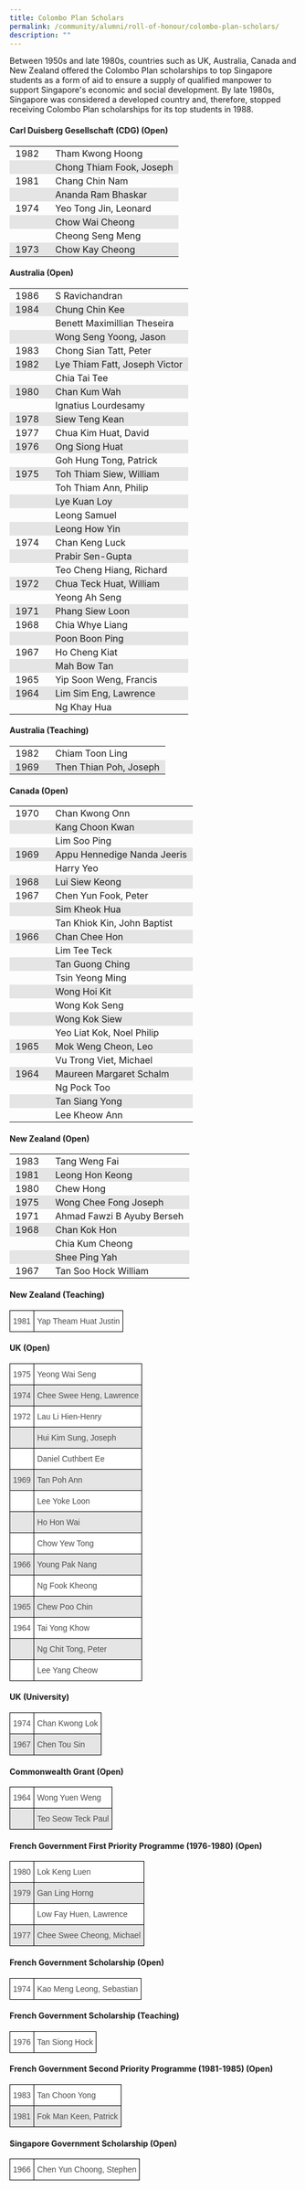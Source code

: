 ```yaml
---
title: Colombo Plan Scholars
permalink: /community/alumni/roll-of-honour/colombo-plan-scholars/
description: ""
---
```

Between 1950s and late 1980s, countries such as UK, Australia, Canada and New Zealand offered the Colombo Plan scholarships to top Singapore students as a form of aid to ensure a supply of qualified manpower to support Singapore's economic and social development. By late 1980s, Singapore was considered a developed country and, therefore, stopped receiving Colombo Plan scholarships for its top students in 1988.

#### Carl Duisberg Gesellschaft (CDG) (Open)

<table class="ive_eobj_center iveo_table ives_tab_modern2" style="margin: auto; outline: 0px; padding: 0px; border-collapse: collapse; clear: both; border: none; width: 707.273px;"><tbody style="margin: 0px; outline: 0px; padding: 0px;"><tr style="margin: 0px; outline: 0px; padding: 0px;"><td style="margin: 0px; outline: 0px; padding: 2px 10px; text-align: left; width: 50px;">1982</td><td style="margin: 0px; outline: 0px; padding: 2px 10px; text-align: left;">Tham Kwong Hoong</td></tr><tr style="margin: 0px; outline: 0px; padding: 0px; background-color: rgb(229, 229, 229);"><td style="margin: 0px; outline: 0px; padding: 2px 10px; text-align: left;"></td><td style="margin: 0px; outline: 0px; padding: 2px 10px; text-align: left;">Chong Thiam Fook, Joseph</td></tr><tr style="margin: 0px; outline: 0px; padding: 0px;"><td style="margin: 0px; outline: 0px; padding: 2px 10px; text-align: left;">1981</td><td style="margin: 0px; outline: 0px; padding: 2px 10px; text-align: left;">Chang Chin Nam</td></tr><tr style="margin: 0px; outline: 0px; padding: 0px; background-color: rgb(229, 229, 229);"><td style="margin: 0px; outline: 0px; padding: 2px 10px; text-align: left;"></td><td style="margin: 0px; outline: 0px; padding: 2px 10px; text-align: left;">Ananda Ram Bhaskar</td></tr><tr style="margin: 0px; outline: 0px; padding: 0px;"><td style="margin: 0px; outline: 0px; padding: 2px 10px; text-align: left;">1974</td><td style="margin: 0px; outline: 0px; padding: 2px 10px; text-align: left;">Yeo Tong Jin, Leonard</td></tr><tr style="margin: 0px; outline: 0px; padding: 0px; background-color: rgb(229, 229, 229);"><td style="margin: 0px; outline: 0px; padding: 2px 10px; text-align: left;"></td><td style="margin: 0px; outline: 0px; padding: 2px 10px; text-align: left;">Chow Wai Cheong</td></tr><tr style="margin: 0px; outline: 0px; padding: 0px;"><td style="margin: 0px; outline: 0px; padding: 2px 10px; text-align: left;"></td><td style="margin: 0px; outline: 0px; padding: 2px 10px; text-align: left;">Cheong Seng Meng</td></tr><tr style="margin: 0px; outline: 0px; padding: 0px; background-color: rgb(229, 229, 229);"><td style="margin: 0px; outline: 0px; padding: 2px 10px; text-align: left;">1973</td><td style="margin: 0px; outline: 0px; padding: 2px 10px; text-align: left;">Chow Kay Cheong</td></tr></tbody></table>

#### Australia (Open)

<table class="ive_eobj_center iveo_table ives_tab_modern2" style="margin: auto; outline: 0px; padding: 0px; border-collapse: collapse; clear: both; border: none; width: 707.273px;"><tbody style="margin: 0px; outline: 0px; padding: 0px;"><tr style="margin: 0px; outline: 0px; padding: 0px;"><td style="margin: 0px; outline: 0px; padding: 2px 10px; text-align: left; width: 50px;">1986</td><td style="margin: 0px; outline: 0px; padding: 2px 10px; text-align: left;">S Ravichandran</td></tr><tr style="margin: 0px; outline: 0px; padding: 0px; background-color: rgb(229, 229, 229);"><td style="margin: 0px; outline: 0px; padding: 2px 10px; text-align: left;">1984</td><td style="margin: 0px; outline: 0px; padding: 2px 10px; text-align: left;">Chung Chin Kee</td></tr><tr style="margin: 0px; outline: 0px; padding: 0px;"><td style="margin: 0px; outline: 0px; padding: 2px 10px; text-align: left;"></td><td style="margin: 0px; outline: 0px; padding: 2px 10px; text-align: left;">Benett Maximillian Theseira</td></tr><tr style="margin: 0px; outline: 0px; padding: 0px; background-color: rgb(229, 229, 229);"><td style="margin: 0px; outline: 0px; padding: 2px 10px; text-align: left;"></td><td style="margin: 0px; outline: 0px; padding: 2px 10px; text-align: left;">Wong Seng Yoong, Jason</td></tr><tr style="margin: 0px; outline: 0px; padding: 0px;"><td style="margin: 0px; outline: 0px; padding: 2px 10px; text-align: left;">1983</td><td style="margin: 0px; outline: 0px; padding: 2px 10px; text-align: left;">Chong Sian Tatt, Peter</td></tr><tr style="margin: 0px; outline: 0px; padding: 0px; background-color: rgb(229, 229, 229);"><td style="margin: 0px; outline: 0px; padding: 2px 10px; text-align: left;">1982</td><td style="margin: 0px; outline: 0px; padding: 2px 10px; text-align: left;">Lye Thiam Fatt, Joseph Victor</td></tr><tr style="margin: 0px; outline: 0px; padding: 0px;"><td style="margin: 0px; outline: 0px; padding: 2px 10px; text-align: left;"></td><td style="margin: 0px; outline: 0px; padding: 2px 10px; text-align: left;">Chia Tai Tee</td></tr><tr style="margin: 0px; outline: 0px; padding: 0px; background-color: rgb(229, 229, 229);"><td style="margin: 0px; outline: 0px; padding: 2px 10px; text-align: left;">1980</td><td style="margin: 0px; outline: 0px; padding: 2px 10px; text-align: left;">Chan Kum Wah</td></tr><tr style="margin: 0px; outline: 0px; padding: 0px;"><td style="margin: 0px; outline: 0px; padding: 2px 10px; text-align: left;"></td><td style="margin: 0px; outline: 0px; padding: 2px 10px; text-align: left;">Ignatius Lourdesamy</td></tr><tr style="margin: 0px; outline: 0px; padding: 0px; background-color: rgb(229, 229, 229);"><td style="margin: 0px; outline: 0px; padding: 2px 10px; text-align: left;">1978</td><td style="margin: 0px; outline: 0px; padding: 2px 10px; text-align: left;">Siew Teng Kean</td></tr><tr style="margin: 0px; outline: 0px; padding: 0px;"><td style="margin: 0px; outline: 0px; padding: 2px 10px; text-align: left;">1977</td><td style="margin: 0px; outline: 0px; padding: 2px 10px; text-align: left;">Chua Kim Huat, David</td></tr><tr style="margin: 0px; outline: 0px; padding: 0px; background-color: rgb(229, 229, 229);"><td style="margin: 0px; outline: 0px; padding: 2px 10px; text-align: left;">1976</td><td style="margin: 0px; outline: 0px; padding: 2px 10px; text-align: left;">Ong Siong Huat</td></tr><tr style="margin: 0px; outline: 0px; padding: 0px;"><td style="margin: 0px; outline: 0px; padding: 2px 10px; text-align: left;"></td><td style="margin: 0px; outline: 0px; padding: 2px 10px; text-align: left;">Goh Hung Tong, Patrick</td></tr><tr style="margin: 0px; outline: 0px; padding: 0px; background-color: rgb(229, 229, 229);"><td style="margin: 0px; outline: 0px; padding: 2px 10px; text-align: left;">1975</td><td style="margin: 0px; outline: 0px; padding: 2px 10px; text-align: left;">Toh Thiam Siew, William</td></tr><tr style="margin: 0px; outline: 0px; padding: 0px;"><td style="margin: 0px; outline: 0px; padding: 2px 10px; text-align: left;"></td><td style="margin: 0px; outline: 0px; padding: 2px 10px; text-align: left;">Toh Thiam Ann, Philip</td></tr><tr style="margin: 0px; outline: 0px; padding: 0px; background-color: rgb(229, 229, 229);"><td style="margin: 0px; outline: 0px; padding: 2px 10px; text-align: left;"></td><td style="margin: 0px; outline: 0px; padding: 2px 10px; text-align: left;">Lye Kuan Loy</td></tr><tr style="margin: 0px; outline: 0px; padding: 0px;"><td style="margin: 0px; outline: 0px; padding: 2px 10px; text-align: left;"></td><td style="margin: 0px; outline: 0px; padding: 2px 10px; text-align: left;">Leong Samuel</td></tr><tr style="margin: 0px; outline: 0px; padding: 0px; background-color: rgb(229, 229, 229);"><td style="margin: 0px; outline: 0px; padding: 2px 10px; text-align: left;"></td><td style="margin: 0px; outline: 0px; padding: 2px 10px; text-align: left;">Leong How Yin</td></tr><tr style="margin: 0px; outline: 0px; padding: 0px;"><td style="margin: 0px; outline: 0px; padding: 2px 10px; text-align: left;">1974</td><td style="margin: 0px; outline: 0px; padding: 2px 10px; text-align: left;">Chan Keng Luck</td></tr><tr style="margin: 0px; outline: 0px; padding: 0px; background-color: rgb(229, 229, 229);"><td style="margin: 0px; outline: 0px; padding: 2px 10px; text-align: left;"></td><td style="margin: 0px; outline: 0px; padding: 2px 10px; text-align: left;">Prabir Sen-Gupta</td></tr><tr style="margin: 0px; outline: 0px; padding: 0px;"><td style="margin: 0px; outline: 0px; padding: 2px 10px; text-align: left;"></td><td style="margin: 0px; outline: 0px; padding: 2px 10px; text-align: left;">Teo Cheng Hiang, Richard</td></tr><tr style="margin: 0px; outline: 0px; padding: 0px; background-color: rgb(229, 229, 229);"><td style="margin: 0px; outline: 0px; padding: 2px 10px; text-align: left;">1972</td><td style="margin: 0px; outline: 0px; padding: 2px 10px; text-align: left;">Chua Teck Huat, William</td></tr><tr style="margin: 0px; outline: 0px; padding: 0px;"><td style="margin: 0px; outline: 0px; padding: 2px 10px; text-align: left;"></td><td style="margin: 0px; outline: 0px; padding: 2px 10px; text-align: left;">Yeong Ah Seng</td></tr><tr style="margin: 0px; outline: 0px; padding: 0px; background-color: rgb(229, 229, 229);"><td style="margin: 0px; outline: 0px; padding: 2px 10px; text-align: left;">1971</td><td style="margin: 0px; outline: 0px; padding: 2px 10px; text-align: left;">Phang Siew Loon</td></tr><tr style="margin: 0px; outline: 0px; padding: 0px;"><td style="margin: 0px; outline: 0px; padding: 2px 10px; text-align: left;">1968</td><td style="margin: 0px; outline: 0px; padding: 2px 10px; text-align: left;">Chia Whye Liang</td></tr><tr style="margin: 0px; outline: 0px; padding: 0px; background-color: rgb(229, 229, 229);"><td style="margin: 0px; outline: 0px; padding: 2px 10px; text-align: left;"></td><td style="margin: 0px; outline: 0px; padding: 2px 10px; text-align: left;">Poon Boon Ping</td></tr><tr style="margin: 0px; outline: 0px; padding: 0px;"><td style="margin: 0px; outline: 0px; padding: 2px 10px; text-align: left;">1967</td><td style="margin: 0px; outline: 0px; padding: 2px 10px; text-align: left;">Ho Cheng Kiat</td></tr><tr style="margin: 0px; outline: 0px; padding: 0px; background-color: rgb(229, 229, 229);"><td style="margin: 0px; outline: 0px; padding: 2px 10px; text-align: left;"></td><td style="margin: 0px; outline: 0px; padding: 2px 10px; text-align: left;">Mah Bow Tan</td></tr><tr style="margin: 0px; outline: 0px; padding: 0px;"><td style="margin: 0px; outline: 0px; padding: 2px 10px; text-align: left;">1965</td><td style="margin: 0px; outline: 0px; padding: 2px 10px; text-align: left;">Yip Soon Weng, Francis</td></tr><tr style="margin: 0px; outline: 0px; padding: 0px; background-color: rgb(229, 229, 229);"><td style="margin: 0px; outline: 0px; padding: 2px 10px; text-align: left;">1964</td><td style="margin: 0px; outline: 0px; padding: 2px 10px; text-align: left;">Lim Sim Eng, Lawrence</td></tr><tr style="margin: 0px; outline: 0px; padding: 0px;"><td style="margin: 0px; outline: 0px; padding: 2px 10px; text-align: left;"></td><td style="margin: 0px; outline: 0px; padding: 2px 10px; text-align: left;">Ng Khay Hua</td></tr></tbody></table>

#### Australia (Teaching)

<table class="ive_eobj_center iveo_table ives_tab_modern2" style="margin: auto; outline: 0px; padding: 0px; border-collapse: collapse; clear: both; border: none; width: 707.273px;"><tbody style="margin: 0px; outline: 0px; padding: 0px;"><tr style="margin: 0px; outline: 0px; padding: 0px;"><td style="margin: 0px; outline: 0px; padding: 2px 10px; text-align: left; width: 50px;">1982</td><td style="margin: 0px; outline: 0px; padding: 2px 10px; text-align: left;">Chiam Toon Ling</td></tr><tr style="margin: 0px; outline: 0px; padding: 0px; background-color: rgb(229, 229, 229);"><td style="margin: 0px; outline: 0px; padding: 2px 10px; text-align: left;">1969</td><td style="margin: 0px; outline: 0px; padding: 2px 10px; text-align: left;">Then Thian Poh, Joseph</td></tr></tbody></table>

#### Canada (Open)

<table class="ive_eobj_center iveo_table ives_tab_modern2" style="margin: auto; outline: 0px; padding: 0px; border-collapse: collapse; clear: both; border: none; width: 707.273px;"><tbody style="margin: 0px; outline: 0px; padding: 0px;"><tr style="margin: 0px; outline: 0px; padding: 0px;"><td style="margin: 0px; outline: 0px; padding: 2px 10px; text-align: left; width: 50px;">1970</td><td style="margin: 0px; outline: 0px; padding: 2px 10px; text-align: left;">Chan Kwong Onn</td></tr><tr style="margin: 0px; outline: 0px; padding: 0px; background-color: rgb(229, 229, 229);"><td style="margin: 0px; outline: 0px; padding: 2px 10px; text-align: left;"></td><td style="margin: 0px; outline: 0px; padding: 2px 10px; text-align: left;">Kang Choon Kwan</td></tr><tr style="margin: 0px; outline: 0px; padding: 0px;"><td style="margin: 0px; outline: 0px; padding: 2px 10px; text-align: left;"></td><td style="margin: 0px; outline: 0px; padding: 2px 10px; text-align: left;">Lim Soo Ping</td></tr><tr style="margin: 0px; outline: 0px; padding: 0px; background-color: rgb(229, 229, 229);"><td style="margin: 0px; outline: 0px; padding: 2px 10px; text-align: left;">1969</td><td style="margin: 0px; outline: 0px; padding: 2px 10px; text-align: left;">Appu Hennedige Nanda Jeeris</td></tr><tr style="margin: 0px; outline: 0px; padding: 0px;"><td style="margin: 0px; outline: 0px; padding: 2px 10px; text-align: left;"></td><td style="margin: 0px; outline: 0px; padding: 2px 10px; text-align: left;">Harry Yeo</td></tr><tr style="margin: 0px; outline: 0px; padding: 0px; background-color: rgb(229, 229, 229);"><td style="margin: 0px; outline: 0px; padding: 2px 10px; text-align: left;">1968</td><td style="margin: 0px; outline: 0px; padding: 2px 10px; text-align: left;">Lui Siew Keong</td></tr><tr style="margin: 0px; outline: 0px; padding: 0px;"><td style="margin: 0px; outline: 0px; padding: 2px 10px; text-align: left;">1967</td><td style="margin: 0px; outline: 0px; padding: 2px 10px; text-align: left;">Chen Yun Fook, Peter</td></tr><tr style="margin: 0px; outline: 0px; padding: 0px; background-color: rgb(229, 229, 229);"><td style="margin: 0px; outline: 0px; padding: 2px 10px; text-align: left;"></td><td style="margin: 0px; outline: 0px; padding: 2px 10px; text-align: left;">Sim Kheok Hua</td></tr><tr style="margin: 0px; outline: 0px; padding: 0px;"><td style="margin: 0px; outline: 0px; padding: 2px 10px; text-align: left;"></td><td style="margin: 0px; outline: 0px; padding: 2px 10px; text-align: left;">Tan Khiok Kin, John Baptist</td></tr><tr style="margin: 0px; outline: 0px; padding: 0px; background-color: rgb(229, 229, 229);"><td style="margin: 0px; outline: 0px; padding: 2px 10px; text-align: left;">1966</td><td style="margin: 0px; outline: 0px; padding: 2px 10px; text-align: left;">Chan Chee Hon</td></tr><tr style="margin: 0px; outline: 0px; padding: 0px;"><td style="margin: 0px; outline: 0px; padding: 2px 10px; text-align: left;"></td><td style="margin: 0px; outline: 0px; padding: 2px 10px; text-align: left;">Lim Tee Teck</td></tr><tr style="margin: 0px; outline: 0px; padding: 0px; background-color: rgb(229, 229, 229);"><td style="margin: 0px; outline: 0px; padding: 2px 10px; text-align: left;"></td><td style="margin: 0px; outline: 0px; padding: 2px 10px; text-align: left;">Tan Guong Ching</td></tr><tr style="margin: 0px; outline: 0px; padding: 0px;"><td style="margin: 0px; outline: 0px; padding: 2px 10px; text-align: left;"></td><td style="margin: 0px; outline: 0px; padding: 2px 10px; text-align: left;">Tsin Yeong Ming</td></tr><tr style="margin: 0px; outline: 0px; padding: 0px; background-color: rgb(229, 229, 229);"><td style="margin: 0px; outline: 0px; padding: 2px 10px; text-align: left;"></td><td style="margin: 0px; outline: 0px; padding: 2px 10px; text-align: left;">Wong Hoi Kit</td></tr><tr style="margin: 0px; outline: 0px; padding: 0px;"><td style="margin: 0px; outline: 0px; padding: 2px 10px; text-align: left;"></td><td style="margin: 0px; outline: 0px; padding: 2px 10px; text-align: left;">Wong Kok Seng</td></tr><tr style="margin: 0px; outline: 0px; padding: 0px; background-color: rgb(229, 229, 229);"><td style="margin: 0px; outline: 0px; padding: 2px 10px; text-align: left;"></td><td style="margin: 0px; outline: 0px; padding: 2px 10px; text-align: left;">Wong Kok Siew</td></tr><tr style="margin: 0px; outline: 0px; padding: 0px;"><td style="margin: 0px; outline: 0px; padding: 2px 10px; text-align: left;"></td><td style="margin: 0px; outline: 0px; padding: 2px 10px; text-align: left;">Yeo Liat Kok, Noel Philip</td></tr><tr style="margin: 0px; outline: 0px; padding: 0px; background-color: rgb(229, 229, 229);"><td style="margin: 0px; outline: 0px; padding: 2px 10px; text-align: left;">1965</td><td style="margin: 0px; outline: 0px; padding: 2px 10px; text-align: left;">Mok Weng Cheon, Leo<br style="margin: 0px; outline: 0px; padding: 0px;"></td></tr><tr style="margin: 0px; outline: 0px; padding: 0px;"><td style="margin: 0px; outline: 0px; padding: 2px 10px; text-align: left;"></td><td style="margin: 0px; outline: 0px; padding: 2px 10px; text-align: left;">Vu Trong Viet, Michael</td></tr><tr style="margin: 0px; outline: 0px; padding: 0px; background-color: rgb(229, 229, 229);"><td style="margin: 0px; outline: 0px; padding: 2px 10px; text-align: left;">1964</td><td style="margin: 0px; outline: 0px; padding: 2px 10px; text-align: left;">Maureen Margaret Schalm</td></tr><tr style="margin: 0px; outline: 0px; padding: 0px;"><td style="margin: 0px; outline: 0px; padding: 2px 10px; text-align: left;"></td><td style="margin: 0px; outline: 0px; padding: 2px 10px; text-align: left;">Ng Pock Too</td></tr><tr style="margin: 0px; outline: 0px; padding: 0px; background-color: rgb(229, 229, 229);"><td style="margin: 0px; outline: 0px; padding: 2px 10px; text-align: left;"></td><td style="margin: 0px; outline: 0px; padding: 2px 10px; text-align: left;">Tan Siang Yong</td></tr><tr style="margin: 0px; outline: 0px; padding: 0px;"><td style="margin: 0px; outline: 0px; padding: 2px 10px; text-align: left;"></td><td style="margin: 0px; outline: 0px; padding: 2px 10px; text-align: left;">Lee Kheow Ann</td></tr></tbody></table>

#### New Zealand (Open)

<table class="ive_eobj_center iveo_table ives_tab_modern2" style="margin: auto; outline: 0px; padding: 0px; border-collapse: collapse; clear: both; border: none; width: 707.273px;"><tbody style="margin: 0px; outline: 0px; padding: 0px;"><tr style="margin: 0px; outline: 0px; padding: 0px;"><td style="margin: 0px; outline: 0px; padding: 2px 10px; text-align: left; width: 50px;">1983</td><td style="margin: 0px; outline: 0px; padding: 2px 10px; text-align: left;">Tang Weng Fai</td></tr><tr style="margin: 0px; outline: 0px; padding: 0px; background-color: rgb(229, 229, 229);"><td style="margin: 0px; outline: 0px; padding: 2px 10px; text-align: left;">1981</td><td style="margin: 0px; outline: 0px; padding: 2px 10px; text-align: left;">Leong Hon Keong</td></tr><tr style="margin: 0px; outline: 0px; padding: 0px;"><td style="margin: 0px; outline: 0px; padding: 2px 10px; text-align: left;">1980</td><td style="margin: 0px; outline: 0px; padding: 2px 10px; text-align: left;">Chew Hong</td></tr><tr style="margin: 0px; outline: 0px; padding: 0px; background-color: rgb(229, 229, 229);"><td style="margin: 0px; outline: 0px; padding: 2px 10px; text-align: left;">1975</td><td style="margin: 0px; outline: 0px; padding: 2px 10px; text-align: left;">Wong Chee Fong Joseph</td></tr><tr style="margin: 0px; outline: 0px; padding: 0px;"><td style="margin: 0px; outline: 0px; padding: 2px 10px; text-align: left;">1971</td><td style="margin: 0px; outline: 0px; padding: 2px 10px; text-align: left;">Ahmad Fawzi B Ayuby Berseh</td></tr><tr style="margin: 0px; outline: 0px; padding: 0px; background-color: rgb(229, 229, 229);"><td style="margin: 0px; outline: 0px; padding: 2px 10px; text-align: left;">1968</td><td style="margin: 0px; outline: 0px; padding: 2px 10px; text-align: left;">Chan Kok Hon<br style="margin: 0px; outline: 0px; padding: 0px;"></td></tr><tr style="margin: 0px; outline: 0px; padding: 0px;"><td style="margin: 0px; outline: 0px; padding: 2px 10px; text-align: left;"><br style="margin: 0px; outline: 0px; padding: 0px;"></td><td style="margin: 0px; outline: 0px; padding: 2px 10px; text-align: left;">Chia Kum Cheong</td></tr><tr style="margin: 0px; outline: 0px; padding: 0px; background-color: rgb(229, 229, 229);"><td style="margin: 0px; outline: 0px; padding: 2px 10px; text-align: left;"><br style="margin: 0px; outline: 0px; padding: 0px;"></td><td style="margin: 0px; outline: 0px; padding: 2px 10px; text-align: left;">Shee Ping Yah</td></tr><tr style="margin: 0px; outline: 0px; padding: 0px;"><td style="margin: 0px; outline: 0px; padding: 2px 10px; text-align: left;">1967</td><td style="margin: 0px; outline: 0px; padding: 2px 10px; text-align: left;">Tan Soo Hock William</td></tr></tbody></table>

#### New Zealand (Teaching)

<style type="text/css">
.tg  {border-collapse:collapse;border-spacing:0;}
.tg td{border-color:black;border-style:solid;border-width:1px;font-family:Arial, sans-serif;font-size:14px;
  overflow:hidden;padding:10px 5px;word-break:normal;}
.tg th{border-color:black;border-style:solid;border-width:1px;font-family:Arial, sans-serif;font-size:14px;
  font-weight:normal;overflow:hidden;padding:10px 5px;word-break:normal;}
.tg .tg-gdnd{background-color:#FFF;color:#4C4B4B;text-align:left;vertical-align:middle}
</style>
<table class="tg">
<thead>
  <tr>
    <td class="tg-gdnd">1981</td>
    <td class="tg-gdnd">Yap Theam Huat Justin</td>
  </tr>
</thead>
</table>

  

#### UK (Open)

<style type="text/css">
.tg  {border-collapse:collapse;border-spacing:0;}
.tg td{border-color:black;border-style:solid;border-width:1px;font-family:Arial, sans-serif;font-size:14px;
  overflow:hidden;padding:10px 5px;word-break:normal;}
.tg th{border-color:black;border-style:solid;border-width:1px;font-family:Arial, sans-serif;font-size:14px;
  font-weight:normal;overflow:hidden;padding:10px 5px;word-break:normal;}
.tg .tg-gdnd{background-color:#FFF;color:#4C4B4B;text-align:left;vertical-align:middle}
.tg .tg-7ngr{background-color:#E5E5E5;color:#4C4B4B;text-align:left;vertical-align:middle}
.tg .tg-ufij{background-color:#E5E5E5;color:#4C4B4B;text-align:left;vertical-align:top}
.tg .tg-xd5l{background-color:#FFF;color:#4C4B4B;text-align:left;vertical-align:top}
</style>
<table class="tg">
<thead>
  <tr>
    <th class="tg-gdnd">1975</th>
    <th class="tg-gdnd">Yeong Wai Seng</th>
  </tr>
</thead>
<tbody>
  <tr>
    <td class="tg-7ngr">1974</td>
    <td class="tg-7ngr">Chee Swee Heng, Lawrence</td>
  </tr>
  <tr>
    <td class="tg-gdnd">1972</td>
    <td class="tg-gdnd">Lau Li Hien-Henry<br></td>
  </tr>
  <tr>
    <td class="tg-ufij"></td>
    <td class="tg-7ngr">Hui Kim Sung, Joseph</td>
  </tr>
  <tr>
    <td class="tg-xd5l"></td>
    <td class="tg-gdnd">Daniel Cuthbert Ee</td>
  </tr>
  <tr>
    <td class="tg-7ngr">1969</td>
    <td class="tg-7ngr">Tan Poh Ann<br></td>
  </tr>
  <tr>
    <td class="tg-xd5l"></td>
    <td class="tg-gdnd">Lee Yoke Loon</td>
  </tr>
  <tr>
    <td class="tg-ufij"></td>
    <td class="tg-7ngr">Ho Hon Wai</td>
  </tr>
  <tr>
    <td class="tg-xd5l"></td>
    <td class="tg-gdnd">Chow Yew Tong</td>
  </tr>
  <tr>
    <td class="tg-7ngr">1966</td>
    <td class="tg-7ngr">Young Pak Nang<br></td>
  </tr>
  <tr>
    <td class="tg-xd5l"></td>
    <td class="tg-gdnd">Ng Fook Kheong</td>
  </tr>
  <tr>
    <td class="tg-7ngr">1965</td>
    <td class="tg-7ngr">Chew Poo Chin</td>
  </tr>
  <tr>
    <td class="tg-gdnd">1964</td>
    <td class="tg-gdnd">Tai Yong Khow<br></td>
  </tr>
  <tr>
    <td class="tg-ufij"></td>
    <td class="tg-7ngr">Ng Chit Tong, Peter</td>
  </tr>
  <tr>
    <td class="tg-xd5l"></td>
    <td class="tg-gdnd">Lee Yang Cheow</td>
  </tr>
</tbody>
</table>

#### UK (University)

<style type="text/css">
.tg  {border-collapse:collapse;border-spacing:0;}
.tg td{border-color:black;border-style:solid;border-width:1px;font-family:Arial, sans-serif;font-size:14px;
  overflow:hidden;padding:10px 5px;word-break:normal;}
.tg th{border-color:black;border-style:solid;border-width:1px;font-family:Arial, sans-serif;font-size:14px;
  font-weight:normal;overflow:hidden;padding:10px 5px;word-break:normal;}
.tg .tg-gdnd{background-color:#FFF;color:#4C4B4B;text-align:left;vertical-align:middle}
.tg .tg-7ngr{background-color:#E5E5E5;color:#4C4B4B;text-align:left;vertical-align:middle}
</style>
<table class="tg">
<thead>
  <tr>
    <th class="tg-gdnd">1974</th>
    <th class="tg-gdnd">Chan Kwong Lok</th>
  </tr>
</thead>
<tbody>
  <tr>
    <td class="tg-7ngr">1967</td>
    <td class="tg-7ngr">Chen Tou Sin</td>
  </tr>
</tbody>
</table>

  

#### Commonwealth Grant (Open)

<style type="text/css">
.tg  {border-collapse:collapse;border-spacing:0;}
.tg td{border-color:black;border-style:solid;border-width:1px;font-family:Arial, sans-serif;font-size:14px;
  overflow:hidden;padding:10px 5px;word-break:normal;}
.tg th{border-color:black;border-style:solid;border-width:1px;font-family:Arial, sans-serif;font-size:14px;
  font-weight:normal;overflow:hidden;padding:10px 5px;word-break:normal;}
.tg .tg-gdnd{background-color:#FFF;color:#4C4B4B;text-align:left;vertical-align:middle}
.tg .tg-7ngr{background-color:#E5E5E5;color:#4C4B4B;text-align:left;vertical-align:middle}
.tg .tg-ufij{background-color:#E5E5E5;color:#4C4B4B;text-align:left;vertical-align:top}
</style>
<table class="tg">
<thead>
  <tr>
    <th class="tg-gdnd">1964</th>
    <th class="tg-gdnd">Wong Yuen Weng<br></th>
  </tr>
</thead>
<tbody>
  <tr>
    <td class="tg-ufij"></td>
    <td class="tg-7ngr">Teo Seow Teck Paul</td>
  </tr>
</tbody>
</table>

  

#### French Government First Priority Programme (1976-1980) (Open)

<style type="text/css">
.tg  {border-collapse:collapse;border-spacing:0;}
.tg td{border-color:black;border-style:solid;border-width:1px;font-family:Arial, sans-serif;font-size:14px;
  overflow:hidden;padding:10px 5px;word-break:normal;}
.tg th{border-color:black;border-style:solid;border-width:1px;font-family:Arial, sans-serif;font-size:14px;
  font-weight:normal;overflow:hidden;padding:10px 5px;word-break:normal;}
.tg .tg-gdnd{background-color:#FFF;color:#4C4B4B;text-align:left;vertical-align:middle}
.tg .tg-7ngr{background-color:#E5E5E5;color:#4C4B4B;text-align:left;vertical-align:middle}
.tg .tg-xd5l{background-color:#FFF;color:#4C4B4B;text-align:left;vertical-align:top}
</style>
<table class="tg">
<thead>
  <tr>
    <th class="tg-gdnd">1980</th>
    <th class="tg-gdnd">Lok Keng Luen</th>
  </tr>
</thead>
<tbody>
  <tr>
    <td class="tg-7ngr">1979</td>
    <td class="tg-7ngr">Gan Ling Horng</td>
  </tr>
  <tr>
    <td class="tg-xd5l"></td>
    <td class="tg-gdnd">Low Fay Huen, Lawrence</td>
  </tr>
  <tr>
    <td class="tg-7ngr">1977</td>
    <td class="tg-7ngr">Chee Swee Cheong, Michael</td>
  </tr>
</tbody>
</table>

#### French Government Scholarship (Open)

<style type="text/css">
.tg  {border-collapse:collapse;border-spacing:0;}
.tg td{border-color:black;border-style:solid;border-width:1px;font-family:Arial, sans-serif;font-size:14px;
  overflow:hidden;padding:10px 5px;word-break:normal;}
.tg th{border-color:black;border-style:solid;border-width:1px;font-family:Arial, sans-serif;font-size:14px;
  font-weight:normal;overflow:hidden;padding:10px 5px;word-break:normal;}
.tg .tg-gdnd{background-color:#FFF;color:#4C4B4B;text-align:left;vertical-align:middle}
</style>
<table class="tg">
<thead>
  <tr>
    <td class="tg-gdnd">1974</td>
    <td class="tg-gdnd">Kao Meng Leong, Sebastian</td>
  </tr>
</thead>
</table>

  

#### French Government Scholarship (Teaching)

<style type="text/css">
.tg  {border-collapse:collapse;border-spacing:0;}
.tg td{border-color:black;border-style:solid;border-width:1px;font-family:Arial, sans-serif;font-size:14px;
  overflow:hidden;padding:10px 5px;word-break:normal;}
.tg th{border-color:black;border-style:solid;border-width:1px;font-family:Arial, sans-serif;font-size:14px;
  font-weight:normal;overflow:hidden;padding:10px 5px;word-break:normal;}
.tg .tg-gdnd{background-color:#FFF;color:#4C4B4B;text-align:left;vertical-align:middle}
</style>
<table class="tg">
<thead>
  <tr>
    <td class="tg-gdnd">1976</td>
    <td class="tg-gdnd">Tan Siong Hock</td>
  </tr>
</thead>
</table>

  

#### French Government Second Priority Programme (1981-1985) (Open)

<style type="text/css">
.tg  {border-collapse:collapse;border-spacing:0;}
.tg td{border-color:black;border-style:solid;border-width:1px;font-family:Arial, sans-serif;font-size:14px;
  overflow:hidden;padding:10px 5px;word-break:normal;}
.tg th{border-color:black;border-style:solid;border-width:1px;font-family:Arial, sans-serif;font-size:14px;
  font-weight:normal;overflow:hidden;padding:10px 5px;word-break:normal;}
.tg .tg-gdnd{background-color:#FFF;color:#4C4B4B;text-align:left;vertical-align:middle}
.tg .tg-7ngr{background-color:#E5E5E5;color:#4C4B4B;text-align:left;vertical-align:middle}
</style>
<table class="tg">
<thead>
  <tr>
    <th class="tg-gdnd">1983</th>
    <th class="tg-gdnd">Tan Choon Yong</th>
  </tr>
</thead>
<tbody>
  <tr>
    <td class="tg-7ngr">1981</td>
    <td class="tg-7ngr">Fok Man Keen, Patrick</td>
  </tr>
</tbody>
</table>

#### Singapore Government Scholarship (Open)


<style type="text/css">
.tg  {border-collapse:collapse;border-spacing:0;}
.tg td{border-color:black;border-style:solid;border-width:1px;font-family:Arial, sans-serif;font-size:14px;
  overflow:hidden;padding:10px 5px;word-break:normal;}
.tg th{border-color:black;border-style:solid;border-width:1px;font-family:Arial, sans-serif;font-size:14px;
  font-weight:normal;overflow:hidden;padding:10px 5px;word-break:normal;}
.tg .tg-gdnd{background-color:#FFF;color:#4C4B4B;text-align:left;vertical-align:middle}
</style>
<table class="tg">
<thead>
  <tr>
    <td class="tg-gdnd">1966</td>
    <td class="tg-gdnd">Chen Yun Choong, Stephen</td>
  </tr>
</thead>
</table>